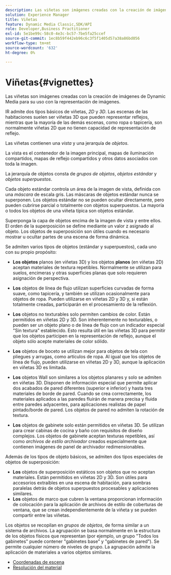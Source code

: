 ```yaml
---
description: Las viñetas son imágenes creadas con la creación de imágenes de Dynamic Media para su uso con la representación de imágenes.
solution: Experience Manager
title: Viñetas
feature: Dynamic Media Classic,SDK/API
role: Developer,Business Practitioner
exl-id: 5e1be99c-58c0-4e3c-bc57-7be5fa25ccef
source-git-commit: 1ec8b59f442eb96c6c3f5f1405d57a38a86bd056
workflow-type: tm+mt
source-wordcount: '632'
ht-degree: 0%

---
```


# Viñetas{#vignettes}

Las viñetas son imágenes creadas con la creación de imágenes de Dynamic Media para su uso con la representación de imágenes.

IR admite dos tipos básicos de viñetas, *2D* y *3D*. Las escenas de las habitaciones suelen ser viñetas 3D que pueden representar reflejos, mientras que la mayoría de las demás escenas, como ropa o tapicería, son normalmente viñetas 2D que no tienen capacidad de representación de reflejo.

Las viñetas contienen una *vista* y una jerarquía de *objetos*.

La vista es el contenedor de la imagen principal, mapas de iluminación compartidos, mapas de reflejo compartidos y otros datos asociados con toda la imagen.

La jerarquía de objetos consta de *grupos de objetos*, *objetos estándar* y *objetos superpuestos*.

Cada objeto estándar controla un área de la imagen de vista, definida con una *máscara* de escala gris. Las máscaras de objetos estándar nunca se superponen. Los objetos estándar no se pueden ocultar directamente, pero pueden cubrirse parcial o totalmente con objetos superpuestos. La mayoría o todos los objetos de una viñeta típica son objetos estándar.

Superponga la capa de objetos encima de la imagen de vista y entre ellos. El orden de la superposición se define mediante un valor z asignado al objeto. Los objetos de superposición son útiles cuando es necesario mostrar u ocultar partes de una escena de forma dinámica.

Se admiten varios tipos de objetos (estándar y superpuestos), cada uno con su propio propósito:

* **Los objetos**  planos (en viñetas 3D) y los objetos  **planos**  (en viñetas 2D) aceptan materiales de textura repetibles. Normalmente se utilizan para suelos, encimeras y otras superficies planas que solo requieren asignación de perspectiva.

* **Los** objetos de línea de flujo utilizan superficies curvadas de forma suave, como tapicería, y también se utilizan ocasionalmente para objetos de ropa. Pueden utilizarse en viñetas 2D y 3D y, si están totalmente creadas, participarán en el procesamiento de la reflexión.
* **Los** objetos no texturables solo permiten cambios de color. Están permitidos en viñetas 2D y 3D. Son inherentemente no texturables, o pueden ser un objeto plano o de línea de flujo con un indicador especial &quot;Sin textura&quot; establecido. Esto resulta útil en las viñetas 3D para permitir que los objetos participen en la representación de reflejo, aunque el objeto sólo acepte materiales de color sólido.
* **Los** objetos de boceto se utilizan mejor para objetos de tela con pliegues y arrugas, como artículos de ropa. Al igual que los objetos de línea de flujo, pueden utilizarse en viñetas 2D y 3D, aunque la aplicación en viñetas 3D es limitada.
* **Los** objetos Wall son similares a los objetos planares y solo se admiten en viñetas 3D. Disponen de información especial que permite aplicar dos acabados de pared diferentes (superior e inferior) y hasta tres materiales de borde de pared. Cuando se crea correctamente, los materiales aplicados a las paredes fluirán de manera precisa y fluida entre paredes adyacentes, para aplicaciones realistas de papel pintado/borde de pared. Los objetos de pared no admiten la rotación de textura.
* **Los** objetos de gabinete solo están permitidos en viñetas 3D. Se utilizan para crear cabinas de cocina y baño con requisitos de diseño complejos. Los objetos de gabinete aceptan texturas repetibles, así como *archivos de estilo archivador* creados especialmente que contienen imágenes de panel de archivador redimensionables.

Además de los tipos de objeto básicos, se admiten dos tipos especiales de objetos de superposición:

* **Los** objetos de superposición estáticos son objetos que no aceptan materiales. Están permitidos en viñetas 2D y 3D. Son útiles para accesorios extraíbles en una escena de habitación, para sombras paralelas detrás de objetos superpuestos procesables y aplicaciones similares.
* **Los** objetos de marco que cubren la ventana proporcionan información de colocación para la aplicación de archivos de estilo de coberturas de ventana, que se crean independientemente de la viñeta y se pueden compartir entre las viñetas.

Los objetos se recopilan en *grupos de objetos*, de forma similar a un sistema de archivos. La agrupación se basa normalmente en la estructura de los objetos físicos que representan (por ejemplo, un grupo &quot;Todos los gabinetes&quot; puede contener &quot;gabinetes base&quot; y &quot;gabinetes de pared&quot;). Se permite cualquier número de niveles de grupo. La agrupación admite la aplicación de materiales a varios objetos similares.

* [Coordenadas de escena](c-ir-scene-coordinates.md)
* [Resolución del material](c-ir-material-resolution.md)
